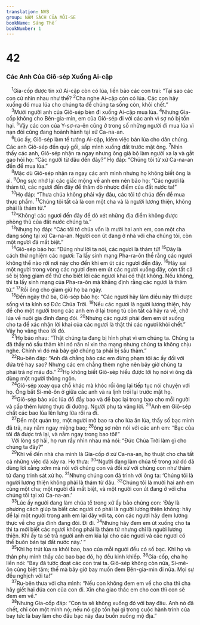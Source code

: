 ```yaml
---
translation: NVB
group: NĂM SÁCH CỦA MÔI-SE
bookName: Sáng Thế 
bookNumber: 1
---
```


<div class="title"><h1>42</h1><h3>Các Anh Của Giô-sép Xuống Ai-cập </h3></div>
<span class="verse sa_42_1"> <sup>1</sup>Gia-cốp được tin xứ Ai-cập còn có lúa, liền bảo các con trai: “Tại sao các con cứ nhìn nhau như thế? </span>
<span class="verse sa_42_2"><sup>2</sup>Cha nghe Ai-cập còn có lúa. Các con hãy xuống đó mua lúa cho chúng ta để chúng ta sống còn, khỏi chết.” <br/></span>
<span class="verse sa_42_3"> <sup>3</sup>Mười người anh của Giô-sép bèn đi xuống Ai-cập mua lúa. </span>
<span class="verse sa_42_4"><sup>4</sup>Nhưng Gia-cốp không cho Bên-gia-min, em của Giô-sép đi với các anh vì sợ nó bị tổn hại. </span>
<span class="verse sa_42_5"><sup>5</sup>Vậy các con của Y-sơ-ra-ên cũng ở trong số những người đi mua lúa vì nạn đói cũng đang hoành hành tại xứ Ca-na-an. <br/></span>
<span class="verse sa_42_6"> <sup>6</sup>Lúc ấy, Giô-sép làm tể tướng Ai-cập, kiêm việc bán lúa cho dân chúng. Các anh Giô-sép đến quỳ gối, sấp mình xuống đất trước mặt ông. </span>
<span class="verse sa_42_7"><sup>7</sup>Nhìn thấy các anh, Giô-sép nhận ra ngay nhưng ông giả bộ làm người xa lạ và gắt gao hỏi họ: “Các người từ đâu đến đây?” Họ đáp: “Chúng tôi từ xứ Ca-na-an đến để mua lúa.” <br/></span>
<span class="verse sa_42_8"> <sup>8</sup>Mặc dù Giô-sép nhận ra ngay các anh mình nhưng họ không biết ông là ai. </span>
<span class="verse sa_42_9"><sup>9</sup>Ông sực nhớ lại các giấc mộng về anh em nên bảo họ: “Các ngươi là thám tử, các ngươi đến đây để thăm dò nhược điểm của đất nước ta!” <br/></span>
<span class="verse sa_42_10"> <sup>10</sup>Họ đáp: “Thưa chúa không phải vậy đâu, các tôi tớ chúa đến để mua thực phẩm. </span>
<span class="verse sa_42_11"><sup>11</sup>Chúng tôi tất cả là con một cha và là người lương thiện, không phải là thám tử.” <br/></span>
<span class="verse sa_42_12"> <sup>12</sup>“Không! các ngươi đến đây để dò xét những địa điểm không được phòng thủ của đất nước chúng ta.” <br/></span>
<span class="verse sa_42_13"> <sup>13</sup>Nhưng họ đáp: “Các tôi tớ chúa vốn là mười hai anh em, con một cha đang sống tại xứ Ca-na-an. Người con út đang ở nhà với cha chúng tôi, còn một người đã mất biệt.” <br/></span>
<span class="verse sa_42_14"> <sup>14</sup>Giô-sép bảo họ: “Đúng như lời ta nói, các ngươi là thám tử! </span>
<span class="verse sa_42_15"><sup>15</sup>Đây là cách thử nghiệm các ngươi: Ta lấy sinh mạng Pha-ra-ôn thề rằng các ngươi không thể nào rời nơi này cho đến khi em út các ngươi đến đây. </span>
<span class="verse sa_42_16"><sup>16</sup>Hãy sai một người trong vòng các ngươi đem em út các ngươi xuống đây, còn tất cả sẽ bị tống giam để thử cho biết lời các ngươi khai có thật không. Nếu không, thì ta lấy sinh mạng của Pha-ra-ôn mà khẳng định rằng các ngươi là thám tử.” </span>
<span class="verse sa_42_17"><sup>17</sup>Rồi ông cho giam giữ họ ba ngày. <br/></span>
<span class="verse sa_42_18"> <sup>18</sup>Đến ngày thứ ba, Giô-sép bảo họ: “Các ngươi hãy làm điều này thì được sống vì ta kính sợ Đức Chúa Trời. </span>
<span class="verse sa_42_19"><sup>19</sup>Nếu các ngươi là người lương thiện, hãy để cho một người trong các anh em ở lại trong tù còn tất cả hãy ra về, chở lúa về nuôi gia đình đang đói. </span>
<span class="verse sa_42_20"><sup>20</sup>Nhưng các ngươi phải đem em út xuống cho ta để xác nhận lời khai của các ngươi là thật thì các ngươi khỏi chết.” Vậy họ vâng theo lời đó. <br/></span>
<span class="verse sa_42_21"> <sup>21</sup>Họ bảo nhau: “Thật chúng ta đang bị hình phạt vì em chúng ta. Chúng ta đã thấy nó sầu thảm khi nó năn nỉ xin tha mạng nhưng chúng ta không chịu nghe. Chính vì đó mà bây giờ chúng ta phải bị sầu thảm.” <br/></span>
<span class="verse sa_42_22"> <sup>22</sup>Ru-bên đáp: “Anh đã chẳng bảo các em đừng phạm tội ác ấy đối với đứa trẻ hay sao? Nhưng các em chẳng thèm nghe nên bây giờ chúng ta phải trả nợ máu đó.” </span>
<span class="verse sa_42_23"><sup>23</sup>Họ không biết Giô-sép hiểu được lời họ nói vì ông đã dùng một người thông ngôn. <br/></span>
<span class="verse sa_42_24"> <sup>24</sup>Giô-sép xoay qua chỗ khác mà khóc rồi ông lại tiếp tục nói chuyện với họ. Ông bắt Si-mê-ôn ở giữa các anh và ra lịnh trói lại trước mặt họ. <br/></span>
<span class="verse sa_42_25"> <sup>25</sup>Giô-sép bảo xúc lúa đổ đầy bao và để bạc lại trong bao cho mỗi người và cấp thêm lương thực đi đường. Người phụ tá vâng lời. </span>
<span class="verse sa_42_26"><sup>26</sup>Anh em Giô-sép chất các bao lúa lên lưng lừa rồi ra đi. <br/></span>
<span class="verse sa_42_27"> <sup>27</sup>Đến một quán trọ, một người mở bao ra cho lừa ăn lúa, thấy số bạc mình đã trả, nay nằm ngay miệng bao; </span>
<span class="verse sa_42_28"><sup>28</sup>ông sợ nên nói với các anh em: “Bạc của tôi đã được trả lại, và nằm ngay trong bao tôi!” <br/> Với lòng sợ hãi, họ run rẩy nhìn nhau mà nói: “Đức Chúa Trời làm gì cho chúng ta đây?” <br/></span>
<span class="verse sa_42_29"> <sup>29</sup>Khi về đến nhà cha mình là Gia-cốp ở xứ Ca-na-an, họ thuật cho cha tất cả những việc đã xảy ra. Họ thưa: </span>
<span class="verse sa_42_30"><sup>30</sup>“Người đang làm chúa tể trong xứ đó đã dùng lời xẳng xớm mà nói với chúng con và đối xử với chúng con như thám tử đang trinh sát xứ họ. </span>
<span class="verse sa_42_31"><sup>31</sup>Nhưng chúng con đã trình với ông ta: ‘Chúng tôi là người lương thiện không phải là thám tử đâu. </span>
<span class="verse sa_42_32"><sup>32</sup>Chúng tôi là mười hai anh em cùng một cha; một người đã mất biệt, và một người con út đang ở với cha chúng tôi tại xứ Ca-na-an.’ <br/></span>
<span class="verse sa_42_33"> <sup>33</sup>Lúc ấy người đang làm chúa tể trong xứ ấy bảo chúng con: ‘Đây là phương cách giúp ta biết các ngươi có phải là người lương thiện không: hãy để lại một người trong anh em lại đây với ta, còn các ngươi hãy đem lương thực về cho gia đình đang đói. Đi đi. </span>
<span class="verse sa_42_34"><sup>34</sup>Nhưng hãy đem em út xuống cho ta thì ta mới biết các ngươi không phải là thám tử nhưng chỉ là người lương thiện. Khi ấy ta sẽ trả người anh em kia lại cho các ngươi và các ngươi có thể buôn bán tại đất nước này.’ ” <br/></span>
<span class="verse sa_42_35"> <sup>35</sup>Khi họ trút lúa ra khỏi bao, bao của mỗi người đều có số bạc. Khi họ và thân phụ mình thấy các bao bạc đó, họ đều kinh khiếp. </span>
<span class="verse sa_42_36"><sup>36</sup>Gia-cốp, cha họ liền nói: “Bay đã tước đoạt các con trai ta. Giô-sép không còn nữa, Si-mê-ôn cũng biệt tăm; thế mà bây giờ bay muốn đem Bên-gia-min đi nữa. Mọi sự đều nghịch với ta!” <br/></span>
<span class="verse sa_42_37"> <sup>37</sup>Ru-bên thưa với cha mình: “Nếu con không đem em về cho cha thì cha hãy giết hai đứa con của con đi. Xin cha giao thác em cho con thì con sẽ đem em về.” <br/></span>
<span class="verse sa_42_38"> <sup>38</sup>Nhưng Gia-cốp đáp: “Con ta sẽ không xuống đó với bay đâu. Anh nó đã chết, chỉ còn một mình nó; nếu nó gặp tổn hại gì trong cuộc hành trình của bay tức là bay làm cho đầu bạc này đau buồn xuống mộ địa.” <br/></span>
